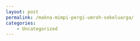```yaml
---
layout: post
permalink: /makna-mimpi-pergi-umroh-sekeluarga/
categories:
    - Uncategorized
---
```


